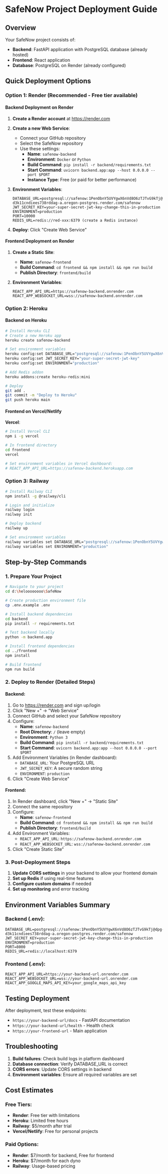 # SafeNow Project Deployment Guide

## Overview
Your SafeNow project consists of:
- **Backend**: FastAPI application with PostgreSQL database (already hosted)
- **Frontend**: React application
- **Database**: PostgreSQL on Render (already configured)

## Quick Deployment Options

### Option 1: Render (Recommended - Free tier available)

#### Backend Deployment on Render

1. **Create a Render account** at https://render.com

2. **Create a new Web Service**:
   - Connect your GitHub repository
   - Select the SafeNow repository
   - Use these settings:
     - **Name**: `safenow-backend`
     - **Environment**: `Docker` or `Python`
     - **Build Command**: `pip install -r backend/requirements.txt`
     - **Start Command**: `uvicorn backend.app:app --host 0.0.0.0 --port $PORT`
     - **Instance Type**: Free (or paid for better performance)

3. **Environment Variables**:
   ```
   DATABASE_URL=postgresql://safenow:1PenObnY5UVYgwX6nVd8O6zTJTvG9kTj@dpg-d3k11cndiees738rddag-a.oregon-postgres.render.com/safenow
   JWT_SECRET_KEY=your-super-secret-jwt-key-change-this-in-production
   ENVIRONMENT=production
   PORT=10000
   REDIS_URL=redis://red-xxx:6379 (create a Redis instance)
   ```

4. **Deploy**: Click "Create Web Service"

#### Frontend Deployment on Render

1. **Create a Static Site**:
   - **Name**: `safenow-frontend`
   - **Build Command**: `cd frontend && npm install && npm run build`
   - **Publish Directory**: `frontend/build`

2. **Environment Variables**:
   ```
   REACT_APP_API_URL=https://safenow-backend.onrender.com
   REACT_APP_WEBSOCKET_URL=wss://safenow-backend.onrender.com
   ```

### Option 2: Heroku

#### Backend on Heroku

```bash
# Install Heroku CLI
# Create a new Heroku app
heroku create safenow-backend

# Set environment variables
heroku config:set DATABASE_URL="postgresql://safenow:1PenObnY5UVYgwX6nVd8O6zTJTvG9kTj@dpg-d3k11cndiees738rddag-a.oregon-postgres.render.com/safenow"
heroku config:set JWT_SECRET_KEY="your-super-secret-jwt-key"
heroku config:set ENVIRONMENT="production"

# Add Redis addon
heroku addons:create heroku-redis:mini

# Deploy
git add .
git commit -m "Deploy to Heroku"
git push heroku main
```

#### Frontend on Vercel/Netlify

**Vercel**:
```bash
# Install Vercel CLI
npm i -g vercel

# In frontend directory
cd frontend
vercel

# Set environment variables in Vercel dashboard:
# REACT_APP_API_URL=https://safenow-backend.herokuapp.com
```

### Option 3: Railway

```bash
# Install Railway CLI
npm install -g @railway/cli

# Login and initialize
railway login
railway init

# Deploy backend
railway up

# Set environment variables
railway variables set DATABASE_URL="postgresql://safenow:1PenObnY5UVYgwX6nVd8O6zTJTvG9kTj@dpg-d3k11cndiees738rddag-a.oregon-postgres.render.com/safenow"
railway variables set ENVIRONMENT="production"
```

## Step-by-Step Commands

### 1. Prepare Your Project

```bash
# Navigate to your project
cd d:\heloooooooo\SafeNow

# Create production environment file
cp .env.example .env

# Install backend dependencies
cd backend
pip install -r requirements.txt

# Test backend locally
python -m backend.app

# Install frontend dependencies
cd ../frontend
npm install

# Build frontend
npm run build
```

### 2. Deploy to Render (Detailed Steps)

#### Backend:
1. Go to https://render.com and sign up/login
2. Click "New +" → "Web Service"
3. Connect GitHub and select your SafeNow repository
4. Configure:
   - **Name**: `safenow-backend`
   - **Root Directory**: `/` (leave empty)
   - **Environment**: `Python 3`
   - **Build Command**: `pip install -r backend/requirements.txt`
   - **Start Command**: `uvicorn backend.app:app --host 0.0.0.0 --port $PORT`
5. Add Environment Variables (in Render dashboard):
   - `DATABASE_URL`: Your PostgreSQL URL
   - `JWT_SECRET_KEY`: A secure random string
   - `ENVIRONMENT`: `production`
6. Click "Create Web Service"

#### Frontend:
1. In Render dashboard, click "New +" → "Static Site"
2. Connect the same repository
3. Configure:
   - **Name**: `safenow-frontend`
   - **Build Command**: `cd frontend && npm install && npm run build`
   - **Publish Directory**: `frontend/build`
4. Add Environment Variables:
   - `REACT_APP_API_URL`: `https://safenow-backend.onrender.com`
   - `REACT_APP_WEBSOCKET_URL`: `wss://safenow-backend.onrender.com`
5. Click "Create Static Site"

### 3. Post-Deployment Steps

1. **Update CORS settings** in your backend to allow your frontend domain
2. **Set up Redis** if using real-time features
3. **Configure custom domains** if needed
4. **Set up monitoring** and error tracking

## Environment Variables Summary

### Backend (.env):
```
DATABASE_URL=postgresql://safenow:1PenObnY5UVYgwX6nVd8O6zTJTvG9kTj@dpg-d3k11cndiees738rddag-a.oregon-postgres.render.com/safenow
JWT_SECRET_KEY=your-super-secret-jwt-key-change-this-in-production
ENVIRONMENT=production
PORT=8000
REDIS_URL=redis://localhost:6379
```

### Frontend (.env):
```
REACT_APP_API_URL=https://your-backend-url.onrender.com
REACT_APP_WEBSOCKET_URL=wss://your-backend-url.onrender.com
REACT_APP_GOOGLE_MAPS_API_KEY=your_google_maps_api_key
```

## Testing Deployment

After deployment, test these endpoints:
- `https://your-backend-url/docs` - FastAPI documentation
- `https://your-backend-url/health` - Health check
- `https://your-frontend-url` - Main application

## Troubleshooting

1. **Build failures**: Check build logs in platform dashboard
2. **Database connection**: Verify DATABASE_URL is correct
3. **CORS errors**: Update CORS settings in backend
4. **Environment variables**: Ensure all required variables are set

## Cost Estimates

### Free Tiers:
- **Render**: Free tier with limitations
- **Heroku**: Limited free hours
- **Railway**: $5/month after trial
- **Vercel/Netlify**: Free for personal projects

### Paid Options:
- **Render**: $7/month for backend, Free for frontend
- **Heroku**: $7/month for each dyno
- **Railway**: Usage-based pricing